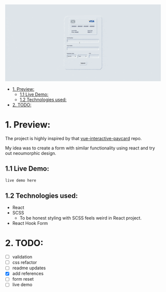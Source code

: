 <p align="center"><img src="./demo/formDemo.gif"/>
</p>

- [1. Preview:](#1-preview)
  - [1.1 Live Demo:](#11-live-demo)
  - [1.2 Technologies used:](#12-technologies-used)
- [2. TODO:](#2-todo)

# 1. Preview:

The project is highly inspired by that [vue-interactive-paycard](https://github.com/muhammederdem/vue-interactive-paycard) repo.

My idea was to create a form with similar functionality using react and try out neoumorphic design.

## 1.1 Live Demo:

    live demo here

## 1.2 Technologies used:

- React
- SCSS
  - To be honest styling with SCSS feels weird in React project.
- React Hook Form

# 2. TODO:

- [ ] validation
- [ ] css refactor
- [ ] readme updates
- [x] add references
- [ ] form reset
- [ ] live demo
